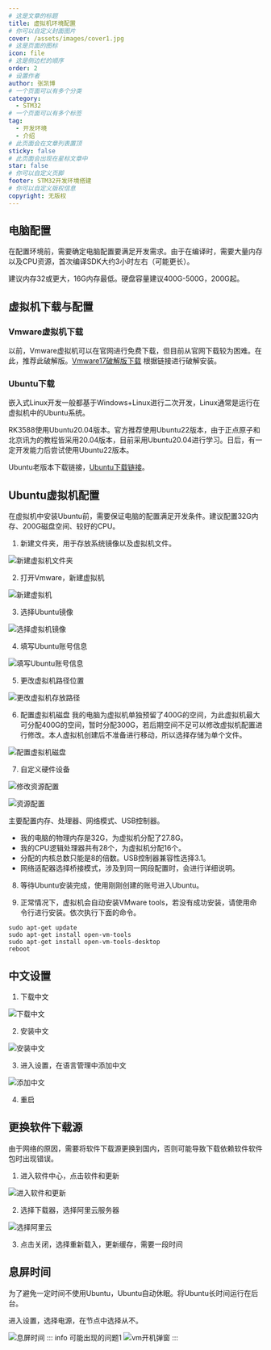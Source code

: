 ```yaml
---
# 这是文章的标题
title: 虚拟机环境配置
# 你可以自定义封面图片
cover: /assets/images/cover1.jpg
# 这是页面的图标
icon: file
# 这是侧边栏的顺序
order: 2
# 设置作者
author: 张凯博
# 一个页面可以有多个分类
category:
  - STM32
# 一个页面可以有多个标签
tag:
  - 开发环境
  - 介绍
# 此页面会在文章列表置顶
sticky: false
# 此页面会出现在星标文章中
star: false
# 你可以自定义页脚
footer: STM32开发环境搭建
# 你可以自定义版权信息
copyright: 无版权
---
```

## 电脑配置
在配置环境前，需要确定电脑配置要满足开发需求。由于在编译时，需要大量内存以及CPU资源，首次编译SDK大约3小时左右（可能更长）。

建议内存32或更大，16G内存最低。硬盘容量建议400G-500G，200G起。

## 虚拟机下载与配置
### Vmware虚拟机下载
以前，Vmware虚拟机可以在官网进行免费下载，但目前从官网下载较为困难。在此，推荐此破解版。[Vmware17破解版下载](https://mp.weixin.qq.com/s/XGz2cuJHKVcHDc88s--y2A)
根据链接进行破解安装。

### Ubuntu下载
嵌入式Linux开发一般都基于Windows+Linux进行二次开发，Linux通常是运行在虚拟机中的Ubuntu系统。

RK3588使用Ubuntu20.04版本。官方推荐使用Ubuntu22版本，由于正点原子和北京讯为的教程皆采用20.04版本，目前采用Ubuntu20.04进行学习。日后，有一定开发能力后尝试使用Ubuntu22版本。

Ubuntu老版本下载链接，[Ubuntu下载链接](https://old-releases.ubuntu.com/releases/)。
## Ubuntu虚拟机配置
在虚拟机中安装Ubuntu前，需要保证电脑的配置满足开发条件。建议配置32G内存、200G磁盘空间、较好的CPU。

1. 新建文件夹，用于存放系统镜像以及虚拟机文件。

![新建虚拟机文件夹](../picture/开发环境搭建/1.新建虚拟机文件夹.png)

2. 打开Vmware，新建虚拟机

![新建虚拟机](../picture/开发环境搭建/2.新建虚拟机.png)

3. 选择Ubuntu镜像

![选择虚拟机镜像](../picture/开发环境搭建/3.选择虚拟机镜像.png)

4. 填写Ubuntu账号信息

![填写Ubuntu账号信息](../picture/开发环境搭建/4.Ubuntu账号.png)

5. 更改虚拟机路径位置

![更改虚拟机存放路径](../picture/开发环境搭建/5.更改虚拟机路径.png)

6. 配置虚拟机磁盘
我的电脑为虚拟机单独预留了400G的空间，为此虚拟机最大可分配400G的空间，暂时分配300G，若后期空间不足可以修改虚拟机配置进行修改。本人虚拟机创建后不准备进行移动，所以选择存储为单个文件。

![配置虚拟机磁盘](../picture/开发环境搭建/6.磁盘配置.png)

7. 自定义硬件设备

![修改资源配置](../picture/开发环境搭建/7.自定义硬件.png)

![资源配置](../picture/开发环境搭建/8.资源配置.png)

主要配置内存、处理器、网络模式、USB控制器。

* 我的电脑的物理内存是32G，为虚拟机分配了27.8G。
* 我的CPU逻辑处理器共有28个，为虚拟机分配16个。
* 分配的内核总数只能是8的倍数。USB控制器兼容性选择3.1。
* 网络适配器选择桥接模式，涉及到同一网段配置时，会进行详细说明。

8. 等待Ubuntu安装完成，使用刚刚创建的账号进入Ubuntu。

9. 正常情况下，虚拟机会自动安装VMware tools，若没有成功安装，请使用命令行进行安装。依次执行下面的命令。
```
sudo apt-get update
sudo apt-get install open-vm-tools
sudo apt-get install open-vm-tools-desktop
reboot
```
## 中文设置
1. 下载中文

![下载中文](../picture/开发环境搭建/9.中文下载.png)

2. 安装中文

![安装中文](../picture/开发环境搭建/10.安装中文.png)

3. 进入设置，在语言管理中添加中文

![添加中文](../picture/开发环境搭建/11.加载中文.png)

4. 重启

## 更换软件下载源
由于网络的原因，需要将软件下载源更换到国内，否则可能导致下载依赖软件软件包时出现错误。

1. 进入软件中心，点击软件和更新

![进入软件和更新](../picture/开发环境搭建/12.软件和更新.png)

2. 选择下载器，选择阿里云服务器

![选择阿里云](../picture/开发环境搭建/13.选择下载器.png)

3. 点击关闭，选择重新载入，更新缓存，需要一段时间

## 息屏时间
为了避免一定时间不使用Ubuntu，Ubuntu自动休眠。将Ubuntu长时间运行在后台。

进入设置，选择电源，在节点中选择从不。

![息屏时间](../picture/开发环境搭建/14.息屏时间.png)
::: info 可能出现的问题1
![vm开机弹窗](../picture/开发环境搭建/19.vm开机问题.png)
:::
